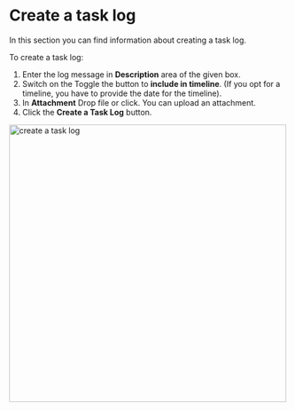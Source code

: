 # Create a task log

In this section you can find information about creating a task log.

To  create a task log: 

1. Enter the log message in **Description** area of the given box. 
1. Switch on the Toggle the button to **include in timeline**. (If you opt for a timeline, you have to provide the date for the timeline).
1. In **Attachment** Drop file or click. You can upload an attachment. 
1. Click the **Create a Task Log** button. 

<img src="../images/create-a-task-log.png" alt="create a task log" width="500" height="500"/>

